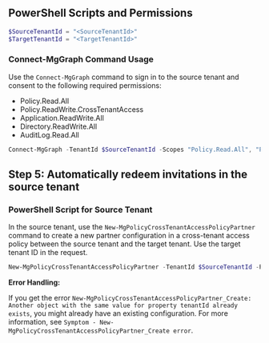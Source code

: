 ## PowerShell Scripts and Permissions

```powershell
$SourceTenantId = "<SourceTenantId>"
$TargetTenantId = "<TargetTenantId>"
```

### Connect-MgGraph Command Usage

Use the `Connect-MgGraph` command to sign in to the source tenant and consent to the following required permissions:

- Policy.Read.All
- Policy.ReadWrite.CrossTenantAccess
- Application.ReadWrite.All
- Directory.ReadWrite.All
- AuditLog.Read.All

```powershell
Connect-MgGraph -TenantId $SourceTenantId -Scopes "Policy.Read.All", "Policy.ReadWrite.CrossTenantAccess", "Application.ReadWrite.All", "Directory.ReadWrite.All", "AuditLog.Read.All"
```

## Step 5: Automatically redeem invitations in the source tenant

### PowerShell Script for Source Tenant

In the source tenant, use the `New-MgPolicyCrossTenantAccessPolicyPartner` command to create a new partner configuration in a cross-tenant access policy between the source tenant and the target tenant. Use the target tenant ID in the request.

```powershell
New-MgPolicyCrossTenantAccessPolicyPartner -TenantId $SourceTenantId -Properties @{TargetTenantId = $TargetTenantId}
```

**Error Handling:**

If you get the error `New-MgPolicyCrossTenantAccessPolicyPartner_Create: Another object with the same value for property tenantId already exists`, you might already have an existing configuration. For more information, see `Symptom - New-MgPolicyCrossTenantAccessPolicyPartner_Create error`.